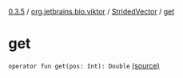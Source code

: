 [0.3.5](../../index.md) / [org.jetbrains.bio.viktor](../index.md) / [StridedVector](index.md) / [get](.)

# get

`operator fun get(pos: Int): Double` [(source)](https://github.com/JetBrains-Research/viktor/blob/0.3.5/src/main/kotlin/org/jetbrains/bio/viktor/StridedVector.kt#L59)